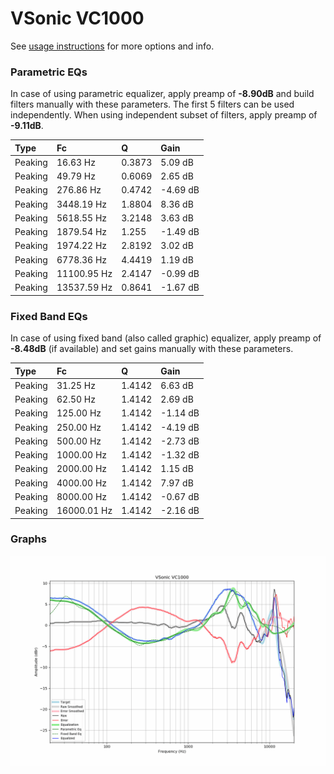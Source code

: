 # VSonic VC1000
See [usage instructions](https://github.com/jaakkopasanen/AutoEq#usage) for more options and info.

### Parametric EQs
In case of using parametric equalizer, apply preamp of **-8.90dB** and build filters manually
with these parameters. The first 5 filters can be used independently.
When using independent subset of filters, apply preamp of **-9.11dB**.

| Type    | Fc          |      Q | Gain     |
|:--------|:------------|:-------|:---------|
| Peaking | 16.63 Hz    | 0.3873 | 5.09 dB  |
| Peaking | 49.79 Hz    | 0.6069 | 2.65 dB  |
| Peaking | 276.86 Hz   | 0.4742 | -4.69 dB |
| Peaking | 3448.19 Hz  | 1.8804 | 8.36 dB  |
| Peaking | 5618.55 Hz  | 3.2148 | 3.63 dB  |
| Peaking | 1879.54 Hz  | 1.255  | -1.49 dB |
| Peaking | 1974.22 Hz  | 2.8192 | 3.02 dB  |
| Peaking | 6778.36 Hz  | 4.4419 | 1.19 dB  |
| Peaking | 11100.95 Hz | 2.4147 | -0.99 dB |
| Peaking | 13537.59 Hz | 0.8641 | -1.67 dB |

### Fixed Band EQs
In case of using fixed band (also called graphic) equalizer, apply preamp of **-8.48dB**
(if available) and set gains manually with these parameters.

| Type    | Fc          |      Q | Gain     |
|:--------|:------------|:-------|:---------|
| Peaking | 31.25 Hz    | 1.4142 | 6.63 dB  |
| Peaking | 62.50 Hz    | 1.4142 | 2.69 dB  |
| Peaking | 125.00 Hz   | 1.4142 | -1.14 dB |
| Peaking | 250.00 Hz   | 1.4142 | -4.19 dB |
| Peaking | 500.00 Hz   | 1.4142 | -2.73 dB |
| Peaking | 1000.00 Hz  | 1.4142 | -1.32 dB |
| Peaking | 2000.00 Hz  | 1.4142 | 1.15 dB  |
| Peaking | 4000.00 Hz  | 1.4142 | 7.97 dB  |
| Peaking | 8000.00 Hz  | 1.4142 | -0.67 dB |
| Peaking | 16000.01 Hz | 1.4142 | -2.16 dB |

### Graphs
![](./VSonic%20VC1000.png)